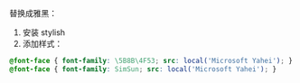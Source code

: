 替换成雅黑：

1. 安装 stylish
2. 添加样式：

```css
@font-face { font-family: \5B8B\4F53; src: local('Microsoft Yahei'); }
@font-face { font-family: SimSun; src: local('Microsoft Yahei'); }
```
